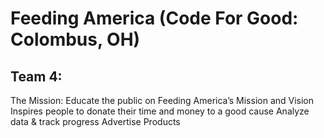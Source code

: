 # Feeding America (Code For Good: Colombus, OH)

## Team 4:


The Mission: Educate the public on Feeding America’s Mission and Vision
Inspires people to donate their time and money to a good cause
Analyze data & track progress
Advertise Products
